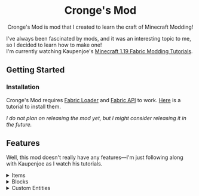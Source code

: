 <div align="center">

<!-- Title -->
  
# Cronge's Mod 
Cronge's Mod is mod that I created to learn the craft of Minecraft Modding!
</div>
<!-- Description -->

I've always been fascinated by mods, and it was an interesting topic to me, so I decided to learn how to make one! <br/>
I'm currently watching Kaupenjoe's [Minecraft 1.19 Fabric Modding Tutorials](https://www.youtube.com/playlist?list=PLKGarocXCE1EeLZggaXPJaARxnAbUD8Y_).

<!-- *I had another mod, but I messed with Git and lost all my work. So I decided to restart.* -->

</div>

## Getting Started

### Installation
Cronge's Mod requires [Fabric Loader](https://fabricmc.net/use/installer/) and [Fabric API](https://modrinth.com/mod/fabric-api) to work.
[Here](https://www.youtube.com/watch?v=x7gmfib4gHg) is a tutorial to install them.

*I do not plan on releasing the mod yet, but I might consider releasing it in the future.*

## Features
Well, this mod doesn't really have any features—I'm just following along with Kaupenjoe as I watch his tutorials.

<!-- Dropdowns -->
<details>
<summary>Items</summary>
  
<!-- TODO: Add Items here -->
  
</details>

<details>
<summary>Blocks</summary>
  
<!-- TODO: Add Blocks here -->
  
</details>

<details>
<summary>Custom Entities</summary>
  
<!-- TODO: Add Custom Enitities here -->
  
</details>

</div>



